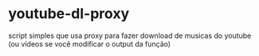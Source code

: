 # youtube-dl-proxy
script simples que usa proxy para fazer download de musicas do youtube (ou vídeos se você modificar o output da função)

